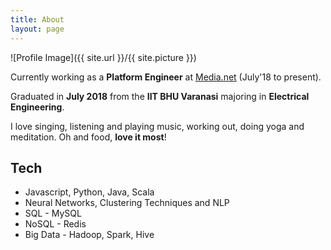 ```yaml
---
title: About
layout: page
---
```

![Profile Image]({{ site.url }}/{{ site.picture }})

<p>
Currently working as a <strong>Platform Engineer</strong> at <a href="https://www.media.net/" target="blank">Media.net</a> (July'18 to present). 
</p>

<p>
Graduated in <strong>July 2018</strong> from the <strong>IIT BHU Varanasi</strong> majoring in <strong>Electrical Engineering</strong>.
</p>


<p>
I love singing, listening and playing music, working out, doing yoga and meditation. Oh and food, <strong>love it most</strong>!
</p>

<h2>Tech</h2>

<ul class="skill-list">
	<li>Javascript, Python, Java, Scala</li>
	<li>Neural Networks, Clustering Techniques and NLP</li>
	<li>SQL - MySQL</li>
	<li>NoSQL - Redis</li>
	<li>Big Data - Hadoop, Spark, Hive</li>
</ul>
